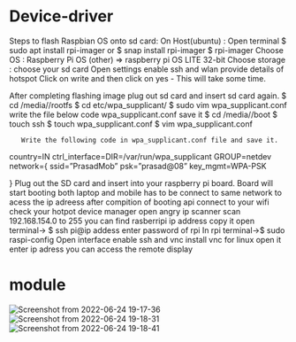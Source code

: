 
# Device-driver

Steps to flash Raspbian OS onto sd card:
On Host(ubuntu) :
Open terminal
     $ sudo apt install rpi-imager
           or
     $ snap install rpi-imager
     $ rpi-imager
     Choose OS :  Raspberry Pi OS (other) => raspberry pi OS LITE 32-bit
     Choose storage : choose your sd card
     Open settings enable ssh and wlan provide details of hotspot
     Click on write and then click on yes - This will take some time.

 After completing flashing image plug out sd card and insert sd card again.
     $ cd /media/<user-name>/rootfs
     $ cd etc/wpa_supplicant/
     $ sudo vim wpa_supplicant.conf
     write the file below code wpa_supplicant.conf save it
     $ cd  /media/<user-name>/boot
     $  touch ssh
     $ touch wpa_supplicant.conf
     $ vim wpa_supplicant.conf

       Write the following code in wpa_supplicant.conf file and save it.

country=IN
ctrl_interface=DIR=/var/run/wpa_supplicant GROUP=netdev
network={
 ssid=”PrasadMob”
 psk=”prasad@08”
 key_mgmt=WPA-PSK

}
Plug out the SD card and insert into your raspberry pi board.
Board will start booting
both laptop and mobile has to be connect to same network to acess the ip adreess
after compition of booting api connect to your wifi check your hotpot device manager
open angry ip scanner scan 192.168.154.0 to 255 you can find rasberripi ip address copy it
open terminal-> $ ssh pi@ip addess
enter password of rpi
In rpi terminal->$ sudo raspi-config
Open interface enable ssh and vnc
install vnc for linux open it enter ip adress you can access the remote display

# module

![Screenshot from 2022-06-24 19-17-36](https://user-images.githubusercontent.com/105910992/175550909-ab254f2c-78b6-4d3e-b500-37240ce13cd9.png)
![Screenshot from 2022-06-24 19-18-31](https://user-images.githubusercontent.com/105910992/175550954-cbc4e2de-bb55-424c-990e-3d50e9f63d9b.png)
![Screenshot from 2022-06-24 19-18-41](https://user-images.githubusercontent.com/105910992/175550982-ad3f78d0-b37a-4bbc-9125-8609c5c61cf6.png)
